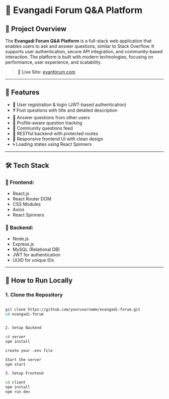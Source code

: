 # 📘 Evangadi Forum Q&A Platform

## 🧠 Project Overview

The **Evangadi Forum Q&A Platform** is a full-stack web application that enables users to ask and answer questions, similar to Stack Overflow. It supports user authentication, secure API integration, and community-based interaction. The platform is built with modern technologies, focusing on performance, user experience, and scalability.

> 🔗 **Live Site:** [evanforum.com](https://evanforum.com)

---

## 🚀 Features

- 🔐 User registration & login (JWT-based authentication)
- ❓ Post questions with title and detailed description
- 💬 Answer questions from other users
- 🧑 Profile-aware question tracking
- 🔎 Community questions feed
- 🧱 RESTful backend with protected routes
- 📱 Responsive frontend UI with clean design
- 🌀 Loading states using React Spinners

---

## 🛠️ Tech Stack

### 📌 Frontend:
- React.js
- React Router DOM
- CSS Modules
- Axios
- React Spinners

### 📌 Backend:
- Node.js
- Express.js
- MySQL (Relational DB)
- JWT for authentication
- UUID for unique IDs

---

## 🧪 How to Run Locally

### 1. Clone the Repository

```bash

git clone https://github.com/yourusername/evangadi-forum.git
cd evangadi-forum


2. Setup Backend

cd server
npm install

create your .env file

Start the server
npm start

3. Setup Frontend

cd client
npm install
npm run dev
